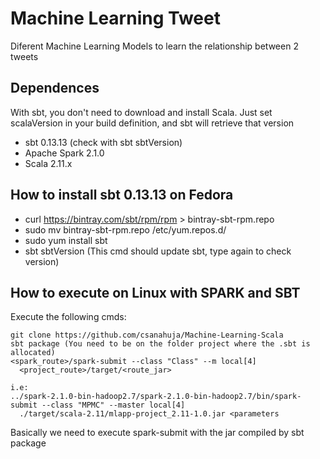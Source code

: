 # Machine Learning Tweet
Diferent Machine Learning Models to learn the relationship between 2 tweets

## Dependences
With sbt, you don't need to download and install Scala.
Just set scalaVersion in your build definition,
and sbt will retrieve that version

- sbt 0.13.13 (check with sbt sbtVersion)
- Apache Spark 2.1.0
- Scala 2.11.x

## How to install sbt 0.13.13 on Fedora

- curl https://bintray.com/sbt/rpm/rpm > bintray-sbt-rpm.repo
- sudo mv bintray-sbt-rpm.repo /etc/yum.repos.d/
- sudo yum install sbt
- sbt sbtVersion (This cmd should update sbt, type again to check version)

## How to execute on Linux with SPARK and SBT
Execute the following cmds:
```
git clone https://github.com/csanahuja/Machine-Learning-Scala
sbt package (You need to be on the folder project where the .sbt is allocated)
<spark_route>/spark-submit --class "Class" --m local[4]
  <project_route>/target/<route_jar>

i.e:
../spark-2.1.0-bin-hadoop2.7/spark-2.1.0-bin-hadoop2.7/bin/spark-submit --class "MPMC" --master local[4]
  ./target/scala-2.11/mlapp-project_2.11-1.0.jar <parameters

```
Basically we need to execute spark-submit with the jar compiled by sbt package

